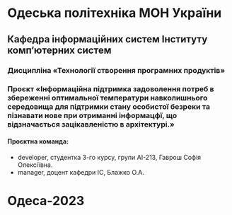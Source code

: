 # Одеська політехніка МОН України

## Кафедра інформаційних систем Інституту комп’ютерних систем

### Дисципліна «Технології створення програмних продуктів»

### Проєкт «Інформаційна підтримка задоволення потреб в збереженні оптимальної температури навколишнього середовища для підтримки стану особистої безреки та пізнавати нове при отриманні інформацфї, що відзначається зацікавленістю в архітектурі.»

#### Проєктна команда:

- developer, студентка 3-го курсу, групи АІ-213, Гаврош Софія Олексіївна.
- manager, доцент кафедри ІС, Блажко О.А.

# Одеса-2023

